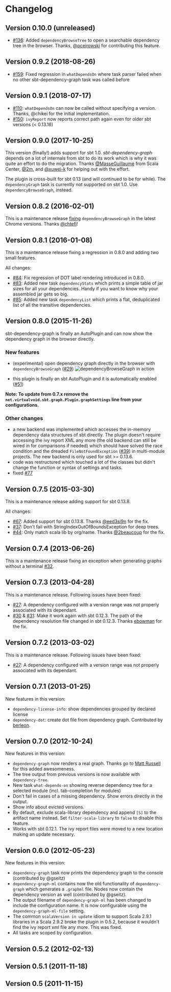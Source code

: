 # Changelog

## Version 0.10.0 (unreleased)
 * [#136](https://github.com/jrudolph/sbt-dependency-graph/pull/136): Added `dependencyBrowseTree` to open a searchable dependency tree in the browser.
   Thanks, [@pcejrowski](https://github.com/pcejrowski) for contributing this feature.

## Version 0.9.2 (2018-08-26)
 * [#159](https://github.com/jrudolph/sbt-dependency-graph/pull/159): Fixed regression in `whatDependsOn` where task parser failed when no other sbt-dependency-graph task was called before

## Version 0.9.1 (2018-07-17)

 * [#110](https://github.com/jrudolph/sbt-dependency-graph/issues/110): `whatDependsOn` can now be called without specifying a version. Thanks, @chikei for the initial implementation.
 * [#150](https://github.com/jrudolph/sbt-dependency-graph/issues/150): `ivyReport` now reports correct path again even for older sbt versions (< 0.13.16)

## Version 0.9.0 (2017-10-25)

This version (finally!) adds support for sbt 1.0. *sbt-dependency-graph* depends on a lot of internals from sbt to do its
work which is why it was quite an effort to do the migration. Thanks [@MasseGuillaume](https://github.com/MasseGuillaume) from Scala Center,
[@2m](https://github.com/2m), and [@xuwei-k](https://github.com/xuwei-k) for helping out with the effort.

The plugin is cross-built for sbt 0.13 (and will continued to be for while). The `dependencyGraph` task is currently not
supported on sbt 1.0. Use `dependencyBrowseGraph`, instead.

## Version 0.8.2 (2016-02-01)

This is a maintenance release [fixing](https://github.com/jrudolph/sbt-dependency-graph/issues/89) `dependencyBrowseGraph`
in the latest Chrome versions. Thanks [@chtefi](https://github.com/chtefi)!

## Version 0.8.1 (2016-01-08)

This is a maintenance release fixing a regression in 0.8.0 and adding two small features.

All changes:

 * [#84](https://github.com/jrudolph/sbt-dependency-graph/issues/84): Fix regression of DOT label rendering introduced in 0.8.0.
 * [#83](https://github.com/jrudolph/sbt-dependency-graph/issues/83): Added new task `dependencyStats` which prints a
   simple table of jar sizes for all your dependencies. Handy if you want to know why your assembled jar gets so big.
 * [#85](https://github.com/jrudolph/sbt-dependency-graph/issues/85): Added new task `dependencyList` which prints a
   flat, deduplicated list of all the transitive dependencies.

## Version 0.8.0 (2015-11-26)

sbt-dependency-graph is finally an AutoPlugin and can now show the dependency graph in the browser directly.

### New features

 - (experimental) open dependency graph directly in the browser with `dependencyBrowseGraph` ([#29](https://github.com/jrudolph/sbt-dependency-graph/issues/29))
   ![dependencyBrowseGraph in action](https://gist.githubusercontent.com/jrudolph/941754bcf67a0fafe495/raw/7d80d766feb7af6ba2a69494e1f3ceb1fd40d4da/Screenshot%2520from%25202015-11-26%252014:18:19.png)

 - this plugin is finally an sbt AutoPlugin and it is automatically enabled
   ([#51](https://github.com/jrudolph/sbt-dependency-graph/issues/51))

**Note: To update from 0.7.x remove the `net.virtualvoid.sbt.graph.Plugin.graphSettings` line from your configurations.**

### Other changes

 - a new backend was implemented which accesses the in-memory dependency data structures of sbt directly. The plugin doesn't
   require accessing the ivy report XML any more (the old backend can still be wired in for comparisons if needed) which
   should have solved the race condition and the dreaded `FileNotFoundException` ([#39](https://github.com/jrudolph/sbt-dependency-graph/issues/39))
   in multi-module projects. The new backend is only used for sbt >= 0.13.6.
 - code was restructured which touched a lot of the classes but didn't change the function or syntax of settings and tasks.
 - fixed [#77](https://github.com/jrudolph/sbt-dependency-graph/issues/77)


## Version 0.7.5 (2015-03-30)

This is a maintenance release adding support for sbt 0.13.8.

All changes:

 * [#67](https://github.com/jrudolph/sbt-dependency-graph/issues/67): Added support for sbt 0.13.8. Thanks
   [@eed3si9n](https://github.com/eed3si9n) for the fix.
 * [#37](https://github.com/jrudolph/sbt-dependency-graph/issues/37): Don't fail with StringIndexOutOfBoundsException
   for deep trees.
 * [#44](https://github.com/jrudolph/sbt-dependency-graph/issues/44): Only match scala lib by org/name.
   Thanks [@2beaucoup](https://github.com/2beaucoup) for the fix.

## Version 0.7.4 (2013-06-26)

This is a maintenance release fixing an exception when generating graphs without a terminal [#32](https://github.com/jrudolph/sbt-dependency-graph/issues/32).

## Version 0.7.3 (2013-04-28)

This is a maintenance release. Following issues have been fixed:

  * [#27](https://github.com/jrudolph/sbt-dependency-graph/issues/27): A dependency configured with
    a version range was not properly associated with its dependant.
  * [#30](https://github.com/jrudolph/sbt-dependency-graph/issues/30) & [#31](https://github.com/jrudolph/sbt-dependency-graph/issues/31):
    Make it work again with sbt 0.12.3. The path of the dependency resolution file changed in sbt 0.12.3.
    Thanks [ebowman](https://github.com/ebowman) for the fix.

## Version 0.7.2 (2013-03-02)

This is a maintenance release. Following issues have been fixed:

  * [#27](https://github.com/jrudolph/sbt-dependency-graph/issues/27): A dependency configured with
    a version range was not properly associated with its dependant.


## Version 0.7.1 (2013-01-25)

New features in this version:

 * `dependency-license-info`: show dependencies grouped by declared license
 * `dependency-dot`: create dot file from dependency graph. Contributed by
    [berleon](https://github.com/berleon).

## Version 0.7.0 (2012-10-24)

New features in this version:

  * `dependency-graph` now renders a real graph. Thanks go to [Matt Russell](https://github.com/mdr/) for
    this added awesomeness.
  * The tree output from previous versions is now available with `dependency-tree`.
  * New task `what-depends-on` showing reverse dependency tree for a selected module (incl. tab-completion for modules)
  * Don't fail in cases of a missing dependency. Show errors directly in the output.
  * Show info about evicted versions.
  * By default, exclude scala-library dependency and append `[S]` to the artifact name instead. Set
    `filter-scala-library` to `false` to disable this feature.
  * Works with sbt 0.12.1. The ivy report files were moved to a new location making an update necessary.


## Version 0.6.0 (2012-05-23)

New features in this version:

  * `dependency-graph` task now prints the dependency graph to the console
    (contributed by @gseitz)
  * `dependency-graph-ml` contains now the old functionality of `dependency-graph`
    which generates a `.graphml` file. Nodes now contain the dependency version as well (contributed by @gseitz).
  * The output filename of `dependency-graph-ml` has been changed to include the configuration name. It is now
    configurable using the `dependency-graph-ml-file` setting.
  * The common `scalaVersion in update` idiom to support Scala 2.9.1 libraries in a
    Scala 2.9.2 broke the plugin in 0.5.2, because it wouldn't find the ivy report xml file
    any more. This was fixed.
  * All tasks are scoped by configuration.

## Version 0.5.2 (2012-02-13)

## Version 0.5.1 (2011-11-18)

## Version 0.5 (2011-11-15)